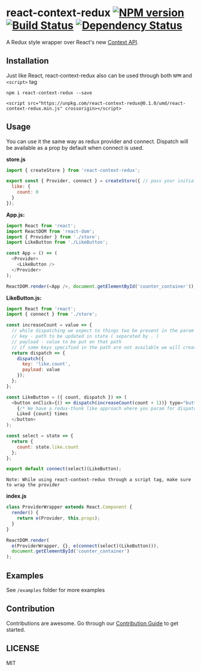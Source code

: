 # react-context-redux [![NPM version][npm-image]][npm-url] [![Build Status][travis-image]][travis-url] [![Dependency Status][daviddm-image]][daviddm-url]

A Redux style wrapper over React's new [Context API](https://reactjs.org/docs/context.html).

## Installation

Just like React, react-context-redux also can be used through both `NPM` and `<script>` tag

```
npm i react-context-redux --save
```

```
<script src="https://unpkg.com/react-context-redux@0.1.0/umd/react-context-redux.min.js" crossorigin></script>
```

## Usage

You can use it the same way as redux provider and connect. Dispatch will be available as a prop by default when connect is used.

**store.js**
```js
import { createStore } from 'react-context-redux';

export const { Provider, connect } = createStore({ // pass your initial state
  like: {
    count: 0
  }
});
```

**App.js:**
```js
import React from 'react';
import ReactDOM from 'react-dom';
import { Provider } from './store';
import LikeButton from './LikeButton';

const App = () => (
  <Provider>
    <LikeButton />
  </Provider>
);

ReactDOM.render(<App />, document.getElementById('counter_container'));
```

**LikeButton.js:**
```js
import React from 'react';
import { connect } from './store';

const increaseCount = value => {
  // while dispatching we expect to things two be present in the param object
  // key - path to be updated in state ( separated by . )
  // payload - value to be put on that path
  // if some keys specified in the path are not available we will create them
  return dispatch => {
    dispatch({
      key: 'like.count',
      payload: value
    });
  };
};

const LikeButton = ({ count, dispatch }) => (
  <button onClick={() => dispatch(increaseCount(count + 1))} type="button">
    {/* We have a redux-thunk like approach where you param for dispatch  is a function */}
    Liked {count} times
  </button>
);

const select = state => {
  return {
    count: state.like.count
  };
};

export default connect(select)(LikeButton);

```

`Note: While using react-context-redux through a script tag, make sure to wrap the provider`

**index.js**
```js
class ProviderWrapper extends React.Component {
  render() {
    return e(Provider, this.props);
  }
}

ReactDOM.render(
  e(ProviderWrapper, {}, e(connect(select)(LikeButton))),
  document.getElementById('counter_container')
);
```

## Examples

See `/examples` folder for more examples

## Contribution

Contributions are awesome. Go through our [Contribution Guide](CONTRIBUTING.md) to get started.


## LICENSE
MIT

[npm-image]: https://badge.fury.io/js/react-context-redux.svg
[npm-url]: https://npmjs.org/package/react-context-redux
[travis-image]: https://travis-ci.org/Jefreesujit/react-context-redux.svg?branch=master
[travis-url]: https://travis-ci.org/Jefreesujit/react-context-redux
[daviddm-image]: https://david-dm.org/Jefreesujit/react-context-redux.svg?theme=shields.io
[daviddm-url]: https://david-dm.org/Jefreesujit/react-context-redux